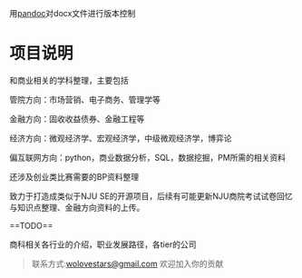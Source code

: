 用[pandoc](https://blog.csdn.net/qq997843911/article/details/104156262)对docx文件进行版本控制

# 项目说明

和商业相关的学科整理，主要包括

管院方向：市场营销、电子商务、管理学等

金融方向：固收收益债券、金融工程等

经济方向：微观经济学、宏观经济学，中级微观经济学，博弈论

偏互联网方向：python，商业数据分析，SQL，数据挖掘，PM所需的相关资料

还涉及创业类比赛需要的BP资料整理



致力于打造成类似于NJU SE的开源项目，后续有可能更新NJU商院考试试卷回忆与知识点整理、金融方向资料的上传。

==TODO==

商科相关各行业的介绍，职业发展路径，各tier的公司

> 联系方式:wolovestars@gmail.com 欢迎加入你的贡献